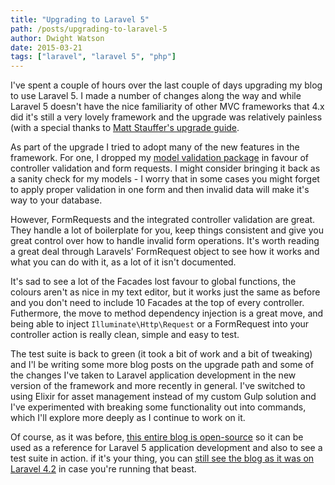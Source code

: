 ```yaml
---
title: "Upgrading to Laravel 5"
path: /posts/upgrading-to-laravel-5
author: Dwight Watson
date: 2015-03-21
tags: ["laravel", "laravel 5", "php"]
---
```


I&#039;ve spent a couple of hours over the last couple of days upgrading my blog to use Laravel 5. I made a number of changes along the way and while Laravel 5 doesn&#039;t have the nice familiarity of other MVC frameworks that 4.x did it&#039;s still a very lovely framework and the upgrade was relatively painless (with a special thanks to [Matt Stauffer&#039;s upgrade guide](https://mattstauffer.co/blog/upgrading-from-laravel-4-to-laravel-5).

As part of the upgrade I tried to adopt many of the new features in the framework. For one, I dropped my [model validation package](https://github.com/dwightwatson/validating) in favour of controller validation and form requests. I might consider bringing it back as a sanity check for my models - I worry that in some cases you might forget to apply proper validation in one form and then invalid data will make it&#039;s way to your database. 

However, FormRequests and the integrated controller validation are great. They handle a lot of boilerplate for you, keep things consistent and give you great control over how to handle invalid form operations. It&#039;s worth reading a great deal through Laravels&#039; FormRequest object to see how it works and what you can do with it, as a lot of it isn&#039;t documented.

It&#039;s sad to see a lot of the Facades lost favour to global functions, the colours aren&#039;t as nice in my text editor, but it works just the same as before and you don&#039;t need to include 10 Facades at the top of every controller. Futhermore, the move to method dependency injection is a great move, and being able to inject `Illuminate\Http\Request` or a FormRequest into your controller action is really clean, simple and easy to test.

The test suite is back to green (it took a bit of work and a bit of tweaking) and I&#039;l be writing some more blog posts on the upgrade path and some of the changes I&#039;ve taken to Laravel application development in the new version of the framework and more recently in general. I&#039;ve switched to using Elixir for asset management instead of my custom Gulp solution and I&#039;ve experimented with breaking some functionality out into commands, which I&#039;ll explore more deeply as I continue to work on it.

Of course, as it was before, [this entire blog is open-source](https://github.com/dwightwatson/neontsunami) so it can be used as a reference for Laravel 5 application development and also to see a test suite in action. if it&#039;s your thing, you can [still see the blog as it was on Laravel 4.2](https://github.com/dwightwatson/neontsunami/tree/85ed06524e834999678ff92bbab520d17ce17889) in case you&#039;re running that beast.
